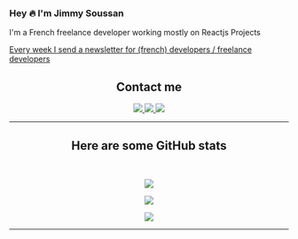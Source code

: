 ### Hey 🔥 I'm Jimmy Soussan

I'm a French freelance developer working mostly on Reactjs Projects

<a href="https://www.cozy-codeur.fr/newsletter">Every week I send a newsletter for (french) developers / freelance developers</a>

<h2 align="center">Contact me</h2>

<p align="center">
<a href="https://www.cozy-codeur.fr/#contact">
 <img src="https://img.shields.io/badge/-jimmy.soussan@gmail.com-c14438?style=flat-square&logo=Gmail&logoColor=white&link=https://www.cozy-codeur.fr/#contact"/>
</a>
<a href="https://www.linkedin.com/in/jimmy-soussan">
 <img src="https://img.shields.io/badge/-Jimmy Soussan-blue?style=flat-square&logo=Linkedin&logoColor=white&link=https://www.linkedin.com/in/jimmy-soussan"/>
</a>
 <a href="https://twitter.com/CozyCodeur">
 <img src="https://img.shields.io/badge/-Cozy Codeur-blue?style=flat-square&logo=twitter&logoColor=white&link=https://twitter.com/CozyCodeur"/>
</a>
</p>

<hr>

<h2 align="center">
  Here are some GitHub stats
</h2>
 
<br>

<p align = "center">
  <img  src = "https://github-readme-stats.vercel.app/api?username=jilink&show_icons=true&theme=radical&line_height=27">
</p> 
<p align = "center">
  <img  src="https://github-readme-streak-stats.herokuapp.com/?user=jilink&show_icons=true&locale=en&layout=compact&theme=radical&line_height=0" />
</p> 

<p align = "center">
 <img src="https://activity-graph.herokuapp.com/graph?username=jilink&theme=redical">
</p> 
<hr>
